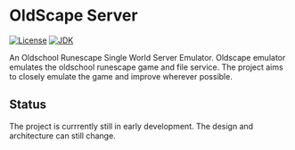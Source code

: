 # OldScape Server
[![License](https://img.shields.io/badge/license-APGL--3.0-orange)](https://github.com/guthix/OldScape/blob/master/server/LICENSE)
[![JDK](https://img.shields.io/badge/JDK-11%2B-blue)](https://openjdk.java.net/projects/jdk/11/)

An Oldschool Runescape Single World Server Emulator. Oldscape emulator emulates the oldschool runescape game and file
service. The project aims to closely emulate the game and improve wherever possible.

## Status
The project is currrently still in early development. The design and architecture can still change.